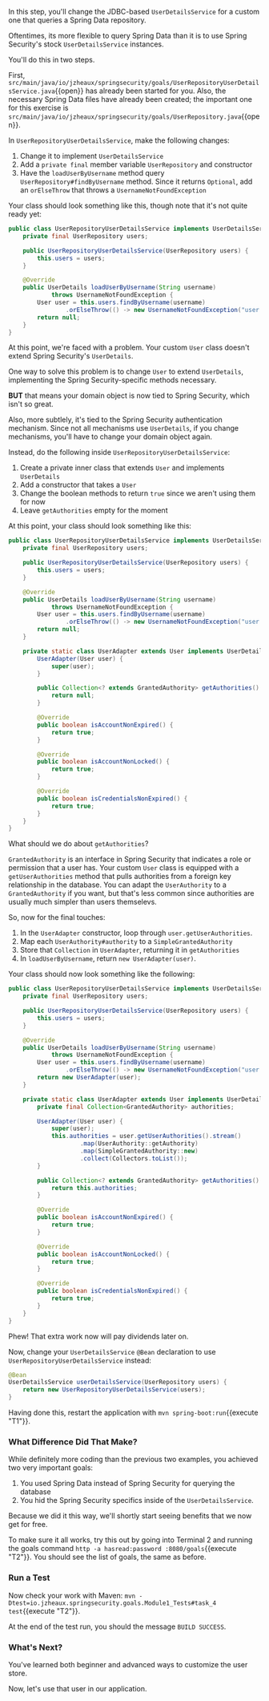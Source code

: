 In this step, you'll change the JDBC-based `UserDetailsService` for a custom one that queries a Spring Data repository.

Oftentimes, its more flexible to query Spring Data than it is to use Spring Security's stock `UserDetailsService` instances.

You'll do this in two steps.

First, `src/main/java/io/jzheaux/springsecurity/goals/UserRepositoryUserDetailsService.java`{{open}} has already been started for you.
Also, the necessary Spring Data files have already been created; the important one for this exercise is `src/main/java/io/jzheaux/springsecurity/goals/UserRepository.java`{{open}}.

In `UserRepositoryUserDetailsService`, make the following changes:

1. Change it to implement `UserDetailsService`
2. Add a `private final` member variable `UserRepository` and constructor
3. Have the `loadUserByUsername` method query `UserRepository#findByUsername` method. Since it returns `Optional`, add an `orElseThrow` that throws a `UsernameNotFoundException`

Your class should look something like this, though note that it's not quite ready yet:

```java
public class UserRepositoryUserDetailsService implements UserDetailsService {
    private final UserRepository users;

    public UserRepositoryUserDetailsService(UserRepository users) {
        this.users = users;
    }

    @Override
    public UserDetails loadUserByUsername(String username) 
            throws UsernameNotFoundException {
        User user = this.users.findByUsername(username)
                .orElseThrow(() -> new UsernameNotFoundException("user not found"));
        return null;
    }
}
```

At this point, we're faced with a problem.
Your custom `User` class doesn't extend Spring Security's `UserDetails`.

One way to solve this problem is to change `User` to extend `UserDetails`, implementing the Spring Security-specific methods necessary.

**BUT** that means your domain object is now tied to Spring Security, which isn't so great.

Also, more subtlely, it's tied to the Spring Security authentication mechanism.
Since not all mechanisms use `UserDetails`, if you change mechanisms, you'll have to change your domain object again.

Instead, do the following inside `UserRepositoryUserDetailsService`:

1. Create a private inner class that extends `User` and implements `UserDetails`
2. Add a constructor that takes a `User`
3. Change the boolean methods to return `true` since we aren't using them for now
4. Leave `getAuthorities` empty for the moment

At this point, your class should look something like this:

```java
public class UserRepositoryUserDetailsService implements UserDetailsService {
    private final UserRepository users;

    public UserRepositoryUserDetailsService(UserRepository users) {
        this.users = users;
    }

    @Override
    public UserDetails loadUserByUsername(String username) 
            throws UsernameNotFoundException {
        User user = this.users.findByUsername(username)
                .orElseThrow(() -> new UsernameNotFoundException("user not found"));
        return null;
    }

    private static class UserAdapter extends User implements UserDetails {
        UserAdapter(User user) {
            super(user);
        }

        public Collection<? extends GrantedAuthority> getAuthorities() {
            return null;
        }

		@Override
		public boolean isAccountNonExpired() {
			return true;
		}

		@Override
		public boolean isAccountNonLocked() {
			return true;
		}

		@Override
		public boolean isCredentialsNonExpired() {
			return true;
		}
    }
}
```

What should we do about `getAuthorities`?

`GrantedAuthority` is an interface in Spring Security that indicates a role or permission that a user has.
Your custom `User` class is equipped with a `getUserAuthorities` method that pulls authorities from a foreign key relationship in the database.
You can adapt the `UserAuthority` to a `GrantedAuthority` if you want, but that's less common since authorities are usually much simpler than users themselevs.

So, now for the final touches:

1. In the `UserAdapter` constructor, loop through `user.getUserAuthorities`.
2. Map each `UserAuthority#authority` to a `SimpleGrantedAuthority`
3. Store that `Collection` in `UserAdapter`, returning it in `getAuthorities`
4. In `loadUserByUsername`, return `new UserAdapter(user)`.

Your class should now look something like the following:

```java
public class UserRepositoryUserDetailsService implements UserDetailsService {
    private final UserRepository users;

    public UserRepositoryUserDetailsService(UserRepository users) {
        this.users = users;
    }

    @Override
    public UserDetails loadUserByUsername(String username) 
            throws UsernameNotFoundException {
        User user = this.users.findByUsername(username)
                .orElseThrow(() -> new UsernameNotFoundException("user not found"));
        return new UserAdapter(user);
    }

    private static class UserAdapter extends User implements UserDetails {
        private final Collection<GrantedAuthority> authorities;

        UserAdapter(User user) {
            super(user);
            this.authorities = user.getUserAuthorities().stream()
                    .map(UserAuthority::getAuthority)
                    .map(SimpleGrantedAuthority::new)
                    .collect(Collectors.toList());
        }

        public Collection<? extends GrantedAuthority> getAuthorities() {
            return this.authorities;
        }

		@Override
		public boolean isAccountNonExpired() {
			return true;
		}

		@Override
		public boolean isAccountNonLocked() {
			return true;
		}

		@Override
		public boolean isCredentialsNonExpired() {
			return true;
		}
    }
}
```

Phew! That extra work now will pay dividends later on.

Now, change your `UserDetailsService` `@Bean` declaration to use `UserRepositoryUserDetailsService` instead:

```java
@Bean
UserDetailsService userDetailsService(UserRepository users) {
    return new UserRepositoryUserDetailsService(users);
}
```

Having done this, restart the application with `mvn spring-boot:run`{{execute "T1"}}.

### What Difference Did That Make?

While definitely more coding than the previous two examples, you achieved two very important goals:

1. You used Spring Data instead of Spring Security for querying the database
2. You hid the Spring Security specifics inside of the `UserDetailsService`.

Because we did it this way, we'll shortly start seeing benefits that we now get for free.

To make sure it all works, try this out by going into Terminal 2 and running the goals command `http -a hasread:password :8080/goals`{{execute "T2"}}.
You should see the list of goals, the same as before.

### Run a Test

Now check your work with Maven: `mvn -Dtest=io.jzheaux.springsecurity.goals.Module1_Tests#task_4 test`{{execute "T2"}}.

At the end of the test run, you should the message `BUILD SUCCESS`.

### What's Next?

You've learned both beginner and advanced ways to customize the user store.

Now, let's use that user in our application.